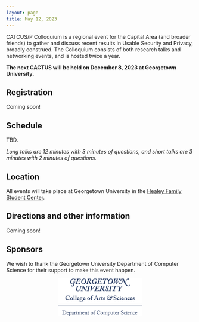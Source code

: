 ```yaml
---
layout: page
title: May 12, 2023
---
```


CATCUS/P Colloquium is a regional event for the Capital Area (and broader friends) to gather and discuss recent results in Usable Security and Privacy, broadly construed. The Colloquium consists of both research talks and networking events, and is hosted twice a year.

**The next CACTUS will be held on December 8, 2023 at Georgetown University.**

## Registration

Coming soon!


## Schedule

TBD.

*Long talks are 12 minutes with 3 minutes of questions, and short talks are 3 minutes with 2 minutes of questions.*



## Location

All events will take place at Georgetown University in the [Healey Family Student Center](https://www.google.com/maps/place/Healey+Family+Student+Center/@38.9063615,-77.0745591,17z/data=!3m1!4b1!4m6!3m5!1s0x89b7b641446b11bb:0x7867b892fee37e31!8m2!3d38.9063615!4d-77.0745591!16s%2Fg%2F11b7ll_9rh). 


## Directions and other information

Coming soon!

## Sponsors

We wish to thank the Georgetown University Department of Computer Science for their support to make this event happen.

<center>
<img class="sonsor-img" src="images/Georgetown_S_CAS_ComputerScience_1c-blueCMYK.png" width="45%">
</center>
